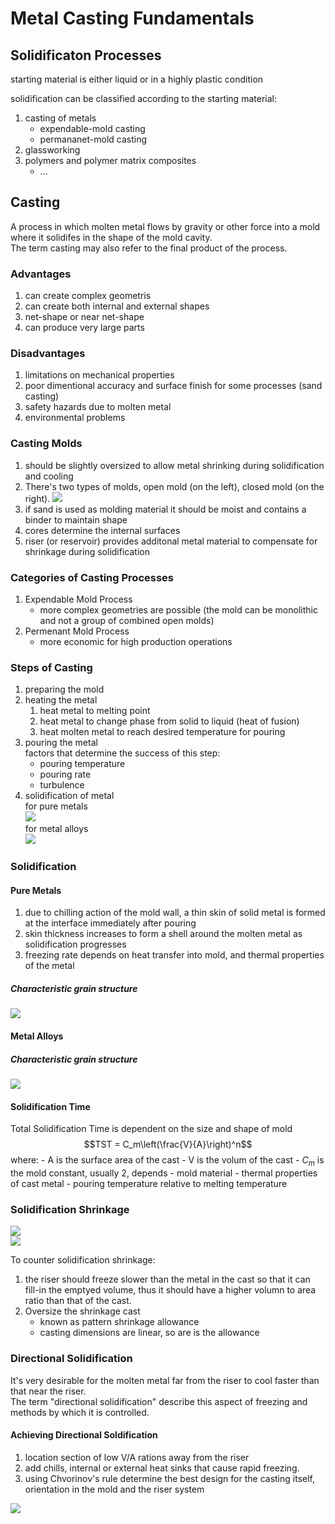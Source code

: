 # Metal Casting Fundamentals

## Solidificaton Processes

starting material is either liquid or in a highly plastic condition

solidification can be classified according to the starting material:
1. casting of metals
    - expendable-mold casting
    - permananet-mold casting
2. glassworking
3. polymers and polymer matrix composites
    - ...

## Casting
A process in which molten metal flows by gravity or other force into a mold where it solidifes in the shape of the mold cavity.  
The term casting may also refer to the final product of the process.

### Advantages
1. can create complex geometris
2. can create both internal and external shapes
3. net-shape or near net-shape
4. can produce very large parts

### Disadvantages
1. limitations on mechanical properties
2. poor dimentional accuracy and surface finish for some processes (sand casting)
3. safety hazards due to molten metal
4. environmental problems

### Casting Molds
1. should be slightly oversized to allow metal shrinking during solidification and cooling
2. There's two types of molds, open mold (on the left), closed mold (on the right).
    ![](summary_images/casting_molds.png)
3. if sand is used as molding material it should be moist and contains a binder to maintain shape
4. cores determine the internal surfaces
5. riser (or reservoir) provides additonal metal material to compensate for shrinkage during solidification

### Categories of Casting Processes
1. Expendable Mold Process
    - more complex geometries are possible (the mold can be monolithic and not a group of combined open molds)
2. Permenant Mold Process
    - more economic for high production operations

### Steps of Casting
1. preparing the mold
2. heating the metal
    1. heat metal to melting point
    2. heat metal to change phase from solid to liquid (heat of fusion)
    3. heat molten metal to reach desired temperature for pouring
3. pouring the metal  
    factors that determine the success of this step:
    - pouring temperature
    - pouring rate
    - turbulence
4. solidification of metal  
    for pure metals  
    ![](summary_images/pure_metal_solidification_graph.png)  
    for metal alloys  
    ![](summary_images/metal_alloy_solidification_graph.png)

### Solidification
#### Pure Metals
1. due to chilling action of the mold wall, a thin skin of solid metal is formed at the interface immediately after pouring
2. skin thickness increases to form a shell around the molten metal as solidification progresses
3. freezing rate depends on heat transfer into mold, and thermal properties of the metal  

##### Characteristic grain structure
![](summary_images/pure_metal_solidification.png)  

#### Metal Alloys
##### Characteristic grain structure
![](summary_images/metal_alloy_solidification.png)  

#### Solidification Time
Total Solidification Time is dependent on the size and shape of mold
$$TST = C_m\left(\frac{V}{A}\right)^n$$
where:
    - A is the surface area of the cast
    - V is the volum of the cast
    - $C_m$ is the mold constant, usually 2, depends
        - mold material
        - thermal properties of cast metal
        - pouring temperature relative to melting temperature

### Solidification Shrinkage
![](summary_images/shrinkage_effect.png)  
![](summary_images/shrinkage_effect_2.png)

To counter solidification shrinkage:
1. the riser should freeze slower than the metal in the cast so that it can fill-in the emptyed volume, thus it should have a higher volumn to area ratio than that of the cast.
2. Oversize the shrinkage cast
    - known as pattern shrinkage allowance
    - casting dimensions are linear, so are is the allowance

### Directional Solidification
It's very desirable for the molten metal far from the riser to cool faster than that near the riser.  
The term "directional solidification" describe this aspect of freezing and methods by which it is controlled.

#### Achieving Directional Soldification
1. location section of low V/A rations away from the riser
2. add chills, internal or external heat sinks that cause rapid freezing.
3. using Chvorinov's rule determine the best design for the casting itself, orientation in the mold and the riser system

![](summary_images/external_chills.png)  